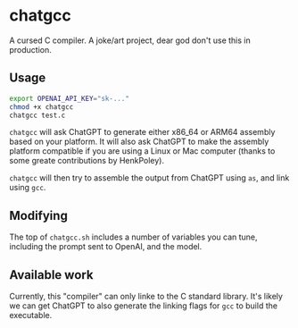 # chatgcc

A cursed C compiler. A joke/art project, dear god don't use this in production.

## Usage
```sh
export OPENAI_API_KEY="sk-..."
chmod +x chatgcc
chatgcc test.c
``````

`chatgcc` will ask ChatGPT to generate either x86_64 or ARM64 assembly based on your platform. 
It will also ask ChatGPT to make the assembly platform compatible if you are using a Linux or Mac computer
(thanks to some greate contributions by HenkPoley).

`chatgcc` will then try to assemble the output from ChatGPT using `as`, and link using `gcc`.

## Modifying

The top of `chatgcc.sh` includes a number of variables you can tune, including the prompt sent to OpenAI, and the model.

## Available work

Currently, this "compiler" can only linke to the C standard library. It's likely we can get ChatGPT to also
generate the linking flags for `gcc` to build the executable.
